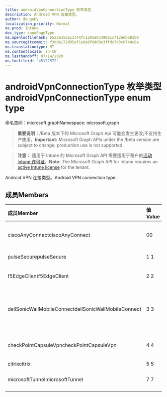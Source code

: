 ```yaml
---
title: androidVpnConnectionType 枚举类型
description: Android VPN 连接类型。
author: dougeby
localization_priority: Normal
ms.prod: Intune
doc_type: enumPageType
ms.openlocfilehash: b522a356a13c44fc1205e03390a1c712e6b681b0
ms.sourcegitcommit: f3dda172d95ef1eda8f6dd9e3ffdc7d3c0744c0a
ms.translationtype: MT
ms.contentlocale: zh-CN
ms.lasthandoff: 07/14/2020
ms.locfileid: "45122572"
---
```

# <a name="androidvpnconnectiontype-enum-type"></a><span data-ttu-id="fad58-103">androidVpnConnectionType 枚举类型</span><span class="sxs-lookup"><span data-stu-id="fad58-103">androidVpnConnectionType enum type</span></span>

<span data-ttu-id="fad58-104">命名空间：microsoft.graph</span><span class="sxs-lookup"><span data-stu-id="fad58-104">Namespace: microsoft.graph</span></span>

> <span data-ttu-id="fad58-105">**重要说明：**/Beta 版本下的 Microsoft Graph Api 可能会发生更改;不支持生产使用。</span><span class="sxs-lookup"><span data-stu-id="fad58-105">**Important:** Microsoft Graph APIs under the /beta version are subject to change; production use is not supported.</span></span>

> <span data-ttu-id="fad58-106">**注意：** 适用于 Intune 的 Microsoft Graph API 需要适用于租户的[活动 Intune 许可证](https://go.microsoft.com/fwlink/?linkid=839381)。</span><span class="sxs-lookup"><span data-stu-id="fad58-106">**Note:** The Microsoft Graph API for Intune requires an [active Intune license](https://go.microsoft.com/fwlink/?linkid=839381) for the tenant.</span></span>

<span data-ttu-id="fad58-107">Android VPN 连接类型。</span><span class="sxs-lookup"><span data-stu-id="fad58-107">Android VPN connection type.</span></span>

## <a name="members"></a><span data-ttu-id="fad58-108">成员</span><span class="sxs-lookup"><span data-stu-id="fad58-108">Members</span></span>
|<span data-ttu-id="fad58-109">成员</span><span class="sxs-lookup"><span data-stu-id="fad58-109">Member</span></span>|<span data-ttu-id="fad58-110">值</span><span class="sxs-lookup"><span data-stu-id="fad58-110">Value</span></span>|<span data-ttu-id="fad58-111">说明</span><span class="sxs-lookup"><span data-stu-id="fad58-111">Description</span></span>|
|:---|:---|:---|
|<span data-ttu-id="fad58-112">ciscoAnyConnect</span><span class="sxs-lookup"><span data-stu-id="fad58-112">ciscoAnyConnect</span></span>|<span data-ttu-id="fad58-113">0</span><span class="sxs-lookup"><span data-stu-id="fad58-113">0</span></span>|<span data-ttu-id="fad58-114">Cisco AnyConnect。</span><span class="sxs-lookup"><span data-stu-id="fad58-114">Cisco AnyConnect.</span></span>|
|<span data-ttu-id="fad58-115">pulseSecure</span><span class="sxs-lookup"><span data-stu-id="fad58-115">pulseSecure</span></span>|<span data-ttu-id="fad58-116">1 </span><span class="sxs-lookup"><span data-stu-id="fad58-116">1</span></span>|<span data-ttu-id="fad58-117">脉冲安全。</span><span class="sxs-lookup"><span data-stu-id="fad58-117">Pulse Secure.</span></span>|
|<span data-ttu-id="fad58-118">f5EdgeClient</span><span class="sxs-lookup"><span data-stu-id="fad58-118">f5EdgeClient</span></span>|<span data-ttu-id="fad58-119">2 </span><span class="sxs-lookup"><span data-stu-id="fad58-119">2</span></span>|<span data-ttu-id="fad58-120">F5 边缘客户端。</span><span class="sxs-lookup"><span data-stu-id="fad58-120">F5 Edge Client.</span></span>|
|<span data-ttu-id="fad58-121">dellSonicWallMobileConnect</span><span class="sxs-lookup"><span data-stu-id="fad58-121">dellSonicWallMobileConnect</span></span>|<span data-ttu-id="fad58-122">3 </span><span class="sxs-lookup"><span data-stu-id="fad58-122">3</span></span>|<span data-ttu-id="fad58-123">戴尔 SonicWALL 移动连接。</span><span class="sxs-lookup"><span data-stu-id="fad58-123">Dell SonicWALL Mobile Connection.</span></span>|
|<span data-ttu-id="fad58-124">checkPointCapsuleVpn</span><span class="sxs-lookup"><span data-stu-id="fad58-124">checkPointCapsuleVpn</span></span>|<span data-ttu-id="fad58-125">4 </span><span class="sxs-lookup"><span data-stu-id="fad58-125">4</span></span>|<span data-ttu-id="fad58-126">检查点胶囊 VPN。</span><span class="sxs-lookup"><span data-stu-id="fad58-126">Check Point Capsule VPN.</span></span>|
|<span data-ttu-id="fad58-127">citrix</span><span class="sxs-lookup"><span data-stu-id="fad58-127">citrix</span></span>|<span data-ttu-id="fad58-128">5 </span><span class="sxs-lookup"><span data-stu-id="fad58-128">5</span></span>|<span data-ttu-id="fad58-129">Citrix</span><span class="sxs-lookup"><span data-stu-id="fad58-129">Citrix</span></span>|
|<span data-ttu-id="fad58-130">microsoftTunnel</span><span class="sxs-lookup"><span data-stu-id="fad58-130">microsoftTunnel</span></span>|<span data-ttu-id="fad58-131">7 </span><span class="sxs-lookup"><span data-stu-id="fad58-131">7</span></span>|<span data-ttu-id="fad58-132">Microsoft 隧道。</span><span class="sxs-lookup"><span data-stu-id="fad58-132">Microsoft Tunnel.</span></span>|



